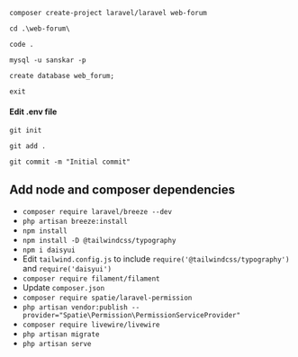 `composer create-project laravel/laravel web-forum`

`cd .\web-forum\`

`code .`

`mysql -u sanskar -p`

`create database web_forum;`

`exit`

#### Edit .env file

`git init`

`git add .`

`git commit -m "Initial commit"`

## Add node and composer dependencies
- `composer require laravel/breeze --dev`
- `php artisan breeze:install`
- `npm install`
- `npm install -D @tailwindcss/typography`
- `npm i daisyui`
- Edit `tailwind.config.js` to include `require('@tailwindcss/typography')` and `require('daisyui')`
- `composer require filament/filament`
- Update `composer.json`
- `composer require spatie/laravel-permission`
- `php artisan vendor:publish --provider="Spatie\Permission\PermissionServiceProvider"`
- `composer require livewire/livewire`
- `php artisan migrate`
- `php artisan serve`